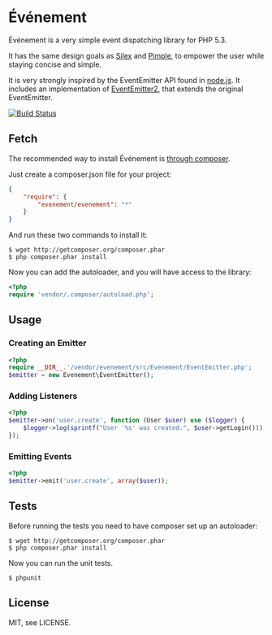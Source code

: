 # Événement

Événement is a very simple event dispatching library for PHP 5.3.

It has the same design goals as [Silex](http://silex-project.org) and
[Pimple](http://pimple-project.org), to empower the user while staying concise
and simple.

It is very strongly inspired by the EventEmitter API found in
[node.js](http://nodejs.org). It includes an implementation of
[EventEmitter2](https://github.com/hij1nx/EventEmitter2), that extends
the original EventEmitter.

[![Build Status](https://secure.travis-ci.org/igorw/evenement.png)](http://travis-ci.org/igorw/evenement)

## Fetch

The recommended way to install Événement is [through composer](http://packagist.org).

Just create a composer.json file for your project:

```JSON
{
    "require": {
        "evenement/evenement": "*"
    }
}
```

And run these two commands to install it:

    $ wget http://getcomposer.org/composer.phar
    $ php composer.phar install

Now you can add the autoloader, and you will have access to the library:

```php
<?php
require 'vendor/.composer/autoload.php';
```

## Usage

### Creating an Emitter

```php
<?php
require __DIR__.'/vendor/evenement/src/Evenement/EventEmitter.php';
$emitter = new Evenement\EventEmitter();
```

### Adding Listeners

```php
<?php
$emitter->on('user.create', function (User $user) use ($logger) {
    $logger->log(sprintf("User '%s' was created.", $user->getLogin()));
});
```

### Emitting Events

```php
<?php
$emitter->emit('user.create', array($user));
```

Tests
-----

Before running the tests you need to have composer set up an autoloader:

    $ wget http://getcomposer.org/composer.phar
    $ php composer.phar install

Now you can run the unit tests.

    $ phpunit

License
-------
MIT, see LICENSE.
